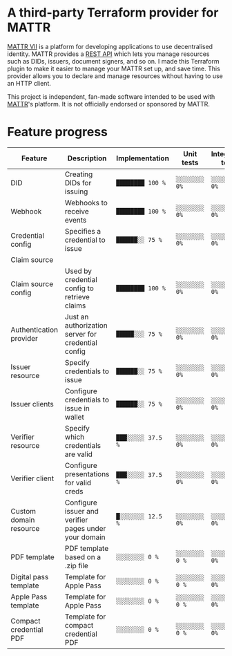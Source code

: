 # A third-party Terraform provider for MATTR

[MATTR VII](https://mattr.global/platform/vii/) is a platform for developing applications to use decentralised identity.
MATTR provides a [REST API](https://learn.mattr.global/api-reference) which lets you manage resources such as DIDs, 
issuers, document signers, and so on. I made this Terraform plugin to make it easier to manage your MATTR set up, and 
save time. This provider allows you to declare and manage resources without having to use an HTTP client.

This project is independent, fan-made software intended to be used with [MATTR](https://mattr.global)'s platform. It
is not officially endorsed or sponsored by MATTR.

# Feature progress

| Feature                   | Description                                             | Implementation   | Unit tests    | Integration tests |
| ------------------------- | --------------------------------------------------------| ---------------- | ------------- | ----------------- |
| DID                       | Creating DIDs for issuing                               | `████████ 100 %` | `░░░░░░░░ 0%` | `░░░░░░░░ 0%`     |
| Webhook                   | Webhooks to receive events                              | `████████ 100 %` | `░░░░░░░░ 0%` | `░░░░░░░░ 0%`     |
| Credential config         | Specifies a credential to issue                         | `██████░░ 75 %`  | `░░░░░░░░ 0%` | `░░░░░░░░ 0%`     |
| Claim source
| Claim source config       | Used by credential config to retrieve claims            | `████████ 100 %` | `░░░░░░░░ 0%` | `░░░░░░░░ 0%`     |
| Authentication provider   | Just an authorization server for credential config      | `█████░░░ 75 %`  | `░░░░░░░░ 0%` | `░░░░░░░░ 0%`     |
| Issuer resource           | Specify credentials to issue                            | `██████░░ 75 %`  | `░░░░░░░░ 0%` | `░░░░░░░░ 0%`     |
| Issuer clients            | Configure credentials to issue in wallet                | `██████░░ 75 %`  | `░░░░░░░░ 0%` | `░░░░░░░░ 0%`     |
| Verifier resource         | Specify which credentials are valid                     | `███░░░░░ 37.5 %`| `░░░░░░░░ 0%` | `░░░░░░░░ 0%`     |
| Verifier client           | Configure presentations for valid creds                 | `███░░░░░ 37.5 %`| `░░░░░░░░ 0%` | `░░░░░░░░ 0%`     |
| Custom domain resource    | Configure issuer and verifier pages under your domain   | `█░░░░░░░ 12.5 %`| `░░░░░░░░ 0%` | `░░░░░░░░ 0%`     |
| PDF template              | PDF template based on a .zip file                       | `░░░░░░░░ 0 %`   | `░░░░░░░░ 0 %`| `░░░░░░░░ 0%`     |
| Digital pass template     | Template for Apple Pass                                 | `░░░░░░░░ 0 %`   | `░░░░░░░░ 0 %`| `░░░░░░░░ 0%`     |
| Apple Pass template       | Template for Apple Pass                                 | `░░░░░░░░ 0 %`   | `░░░░░░░░ 0 %`| `░░░░░░░░ 0%`     |
| Compact credential PDF    | Template for compact credential PDF                     | `░░░░░░░░ 0 %`   | `░░░░░░░░ 0 %`| `░░░░░░░░ 0%`     |
